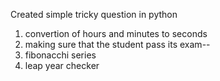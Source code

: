 
Created simple tricky question in python
1. convertion of hours and minutes to seconds
2. making sure that the student pass its exam--
3. fibonacchi series
4. leap year checker